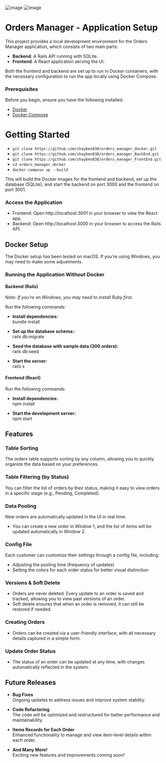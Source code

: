 ![image](https://github.com/user-attachments/assets/6a4ab7b8-1a7c-45b3-89d2-1f7c8e65ed69)
![image](https://github.com/user-attachments/assets/d8aadf11-385a-43ce-8ace-7a96021b2235)




# Orders Manager - Application Setup

This project provides a local development environment for the Orders Manager application, which consists of two main parts:

- **Backend**: A Rails API running with SQLite.
- **Frontend**: A React application serving the UI.

Both the frontend and backend are set up to run in Docker containers, with the necessary configuration to run the app locally using Docker Compose.

### Prerequisites

Before you begin, ensure you have the following installed:

- [Docker](https://www.docker.com/get-started)
- [Docker Compose](https://docs.docker.com/compose/install/)

# Getting Started
- `git clone https://github.com/shayben838/orders_manager_docker.git`
- `git clone https://github.com/shayben838/orders_manager_BackEnd.git`
- `git clone https://github.com/shayben838/orders_manager_FrontEnd.git`
- `cd orders_manager_docker`
- `docker-compose up --build`


This will build the Docker images for the frontend and backend, set up the database (SQLite), and start the backend on port 3000 and the frontend on port 3001.

### Access the Application
- Frontend: Open http://localhost:3001 in your browser to view the React app.
- Backend: Open http://localhost:3000 in your browser to access the Rails API.


## Docker Setup  
The Docker setup has been tested on macOS. If you're using Windows, you may need to make some adjustments.  

### Running the Application Without Docker  

#### Backend (Rails)  
*Note: If you're on Windows, you may need to install Ruby first.*  

Run the following commands:  

- **Install dependencies:**  
  bundle install

- **Set up the database schema::**  
  rails db:migrate

- **Seed the database with sample data (300 orders):**  
  rails db:seed

- **Start the server:**  
  rails s

#### Frontend (React)
Run the following commands:  

- **Install dependencies:**  
  npm install

- **Start the development server:**  
  npm start


## Features

### Table Sorting  
The orders table supports sorting by any column, allowing you to quickly organize the data based on your preferences.

### Table Filtering (by Status)  
You can filter the list of orders by their status, making it easy to view orders in a specific stage (e.g., Pending, Completed).

### Data Pooling  
New orders are automatically updated in the UI in real time.  
- You can create a new order in Window 1, and the list of items will be updated automatically in Window 2.

### Config File  
Each customer can customize their settings through a config file, including:  
- Adjusting the pooling time (frequency of updates)  
- Setting the colors for each order status for better visual distinction

### Versions & Soft Delete  
- Orders are never deleted. Every update to an order is saved and tracked, allowing you to view past versions of an order.  
- Soft delete ensures that when an order is removed, it can still be restored if needed.

### Creating Orders  
- Orders can be created via a user-friendly interface, with all necessary details captured in a simple form.

### Update Order Status  
- The status of an order can be updated at any time, with changes automatically reflected in the system.


## Future Releases  

- **Bug Fixes**  
  Ongoing updates to address issues and improve system stability.

- **Code Refactoring**  
  The code will be optimized and restructured for better performance and maintainability.

- **Items Records for Each Order**  
  Enhanced functionality to manage and view item-level details within each order.

- **And Many More!**  
  Exciting new features and improvements coming soon!



